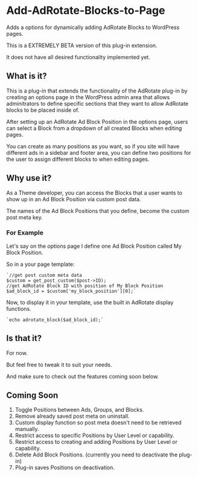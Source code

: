 Add-AdRotate-Blocks-to-Page
===========================

Adds a options for dynamically adding AdRotate Blocks to WordPress pages.

This is a EXTREMELY BETA version of this plug-in extension.

It does not have all desired functionality implemented yet.

What is it?
-----------

This is a plug-in that extends the functionality of the AdRotate plug-in by 
creating an options page in the WordPress admin area that allows adminitrators
to define specific sections that they want to allow AdRotate blocks to be placed
inside of.

After setting up an AdRotate Ad Block Position in the options page, users can
select a Block from a dropdown of all created Blocks when editing pages.

You can create as many positions as you want, so if you site will have different
ads in a sidebar and footer area, you can define two positions for the user to
assign different blocks to when editing pages.

Why use it?
-----------

As a Theme developer, you can access the Blocks that a user wants to show up in
an Ad Block Position via custom post data.

The names of the Ad Block Positions that you define, become the custom post meta
key.

### For Example

Let's say on the options page I define one Ad Block Position called My Block Position.

So in a your page template:

    `//get post custom meta data
    $custom = get_post_custom($post->ID);
    //get AdRotate Block ID with position of My Block Position
    $ad_block_id = $custom['my_block_position'][0];`
    
Now, to display it in your template, use the built in AdRotate display functions.

    `echo adrotate_block($ad_block_id);`

Is that it?
-----------

For now.

But feel free to tweak it to suit your needs.

And make sure to check out the features coming soon below.
    
Coming Soon
------------

1. Toggle Positions between Ads, Groups, and Blocks.
2. Remove already saved post meta on uninstall.
3. Custom display function so post meta doesn't need to be retrieved manually.
4. Restrict access to specific Positions by User Level or capability.
5. Restrict access to creating and adding Positions by User Level or capability.
6. Delete Add Block Positions. (currently you need to deactivate the plug-in)
7. Plug-in saves Positions on deactivation.
